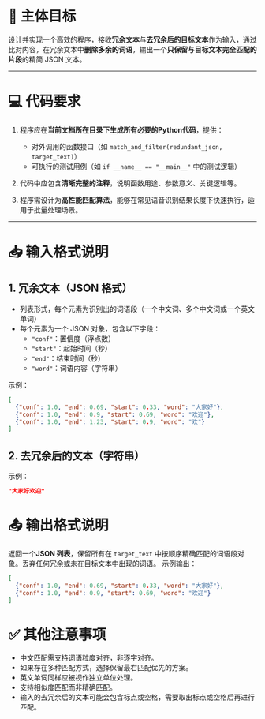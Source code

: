 # 🎯 主体目标

设计并实现一个高效的程序，接收**冗余文本**与**去冗余后的目标文本**作为输入，通过比对内容，在冗余文本中**删除多余的词语**，输出一个**只保留与目标文本完全匹配的片段**的精简 JSON 文本。

---

# 💻 代码要求

1. 程序应在**当前文档所在目录下生成所有必要的Python代码**，提供：
   - 对外调用的函数接口（如 `match_and_filter(redundant_json, target_text)`）
   - 可执行的测试用例（如 `if __name__ == "__main__"` 中的测试逻辑）

2. 代码中应包含**清晰完整的注释**，说明函数用途、参数意义、关键逻辑等。

3. 程序需设计为**高性能匹配算法**，能够在常见语音识别结果长度下快速执行，适用于批量处理场景。

---

# 📥 输入格式说明

## 1. 冗余文本（JSON 格式）

- 列表形式，每个元素为识别出的词语段（一个中文词、多个中文词或一个英文单词）
- 每个元素为一个 JSON 对象，包含以下字段：
  - `"conf"`：置信度（浮点数）
  - `"start"`：起始时间（秒）
  - `"end"`：结束时间（秒）
  - `"word"`：词语内容（字符串）

示例：

```json
[
  {"conf": 1.0, "end": 0.69, "start": 0.33, "word": "大家好"},
  {"conf": 1.0, "end": 0.9, "start": 0.69, "word": "欢迎"},
  {"conf": 1.0, "end": 1.23, "start": 0.9, "word": "欢"}
]

```
## 2. 去冗余后的文本（字符串）
示例：

```json
"大家好欢迎"
```
# 📤 输出格式说明
返回一个**JSON 列表**，保留所有在 `target_text` 中按顺序精确匹配的词语段对象。丢弃任何冗余或未在目标文本中出现的词语。
示例输出：
```json
[
  {"conf": 1.0, "end": 0.69, "start": 0.33, "word": "大家好"},
  {"conf": 1.0, "end": 0.9, "start": 0.69, "word": "欢迎"}
]
```

# ✅ 其他注意事项
- 中文匹配需支持词语粒度对齐，非逐字对齐。
- 如果存在多种匹配方式，选择保留最右匹配优先的方案。
- 英文单词同样应被视作独立单位处理。
- 支持相似度匹配而非精确匹配。
- 输入的去冗余后的文本可能会包含标点或空格，需要取出标点或空格后再进行匹配。